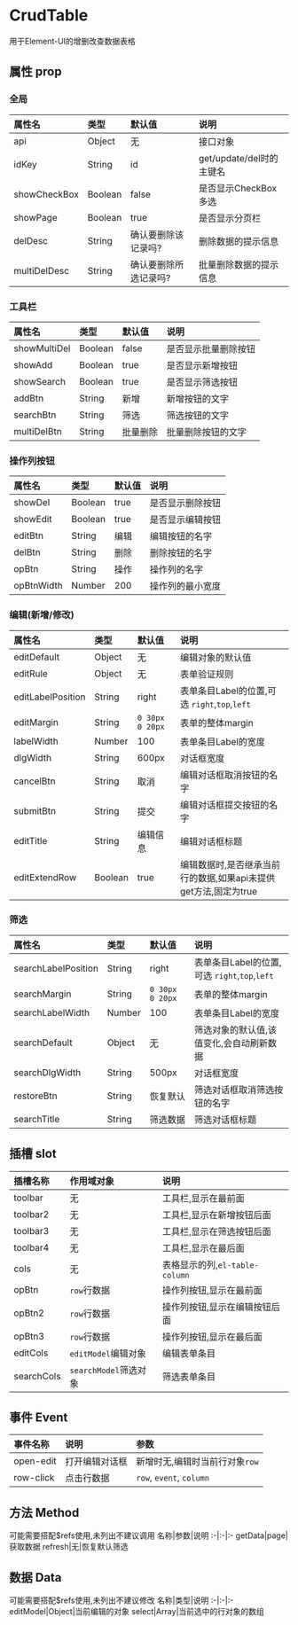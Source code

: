 # CrudTable
用于Element-UI的增删改查数据表格

## 属性 prop
### 全局
属性名|类型|默认值|说明
:-|:-|:-|:-
api|Object|无|接口对象
idKey|String|id|get/update/del时的主键名
showCheckBox|Boolean|false|是否显示CheckBox多选
showPage|Boolean|true|是否显示分页栏
delDesc|String|确认要删除该记录吗?|删除数据的提示信息
multiDelDesc|String|确认要删除所选记录吗?|批量删除数据的提示信息

### 工具栏
属性名|类型|默认值|说明
:-|:-|:-|:-
showMultiDel|Boolean|false|是否显示批量删除按钮
showAdd|Boolean|true|是否显示新增按钮
showSearch|Boolean|true|是否显示筛选按钮
addBtn|String|新增|新增按钮的文字
searchBtn|String|筛选|筛选按钮的文字
multiDelBtn|String|批量删除|批量删除按钮的文字

### 操作列按钮
属性名|类型|默认值|说明
:-|:-|:-|:-
showDel|Boolean|true|是否显示删除按钮
showEdit|Boolean|true|是否显示编辑按钮
editBtn|String|编辑|编辑按钮的名字
delBtn|String|删除|删除按钮的名字
opBtn|String|操作|操作列的名字
opBtnWidth|Number|200|操作列的最小宽度

### 编辑(新增/修改)
属性名|类型|默认值|说明
:-|:-|:-|:-
editDefault|Object|无|编辑对象的默认值
editRule|Object|无|表单验证规则
editLabelPosition|String|right|表单条目Label的位置,可选 `right`,`top`,`left`
editMargin|String|`0 30px 0 20px`|表单的整体margin
labelWidth|Number|100|表单条目Label的宽度
dlgWidth|String|600px|对话框宽度
cancelBtn|String|取消|编辑对话框取消按钮的名字
submitBtn|String|提交|编辑对话框提交按钮的名字
editTitle|String|编辑信息|编辑对话框标题
editExtendRow|Boolean|true|编辑数据时,是否继承当前行的数据,如果api未提供get方法,固定为true

### 筛选
属性名|类型|默认值|说明
:-|:-|:-|:-
searchLabelPosition|String|right|表单条目Label的位置,可选 `right`,`top`,`left`
searchMargin|String|`0 30px 0 20px`|表单的整体margin
searchLabelWidth|Number|100|表单条目Label的宽度
searchDefault|Object|无|筛选对象的默认值,该值变化,会自动刷新数据
searchDlgWidth|String|500px|对话框宽度
restoreBtn|String|恢复默认|筛选对话框取消筛选按钮的名字
searchTitle|String|筛选数据|筛选对话框标题

## 插槽 slot
插槽名称|作用域对象|说明
:-|:-|:-
toolbar|无|工具栏,显示在最前面
toolbar2|无|工具栏,显示在新增按钮后面
toolbar3|无|工具栏,显示在筛选按钮后面
toolbar4|无|工具栏,显示在最后面
cols|无|表格显示的列,`el-table-column`
opBtn|`row`行数据|操作列按钮,显示在最前面
opBtn2|`row`行数据|操作列按钮,显示在编辑按钮后面
opBtn3|`row`行数据|操作列按钮,显示在最后面
editCols|`editModel`编辑对象|编辑表单条目
searchCols|`searchModel`筛选对象|筛选表单条目

## 事件 Event
事件名称|说明|参数
:-|:-|:-
open-edit|打开编辑对话框|新增时无,编辑时当前行对象`row`
row-click|点击行数据|`row`, `event`, `column`
## 方法 Method
可能需要搭配$refs使用,未列出不建议调用
名称|参数|说明
:-|:-|:-
getData|page|获取数据
refresh|无|恢复默认筛选
## 数据 Data
可能需要搭配$refs使用,未列出不建议修改
名称|类型|说明
:-|:-|:-
editModel|Object|当前编辑的对象
select|Array|当前选中的行对象的数组
